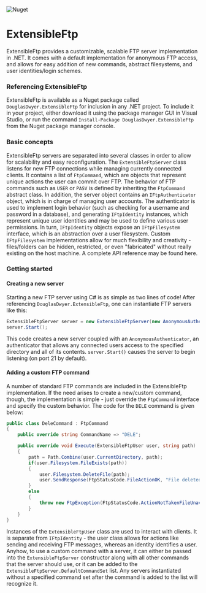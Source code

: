 ![Nuget](https://img.shields.io/nuget/v/DouglasDwyer.ExtensibleFtp)

# ExtensibleFtp
ExtensibleFtp provides a customizable, scalable FTP server implementation in .NET.  It comes with a default implementation for anonymous FTP access, and allows for easy addition of new commands, abstract filesystems, and user identities/login schemes.
### Referencing ExtensibleFtp
ExtensibleFtp is available as a Nuget package called `DouglasDwyer.ExtensibleFtp` for inclusion in any .NET project.  To include it in your project, either download it using the package manager GUI in Visual Studio, or run the command `Install-Package DouglasDwyer.ExtensibleFtp` from the Nuget package manager console.
### Basic concepts
ExtensibleFtp servers are separated into several classes in order to allow for scalability and easy reconfiguration.  The `ExtensibleFtpServer` class listens for new FTP connections while managing currently connected clients.  It contains a list of `FtpCommand`, which are objects that represent unique actions the user can commit over FTP.  The behavior of FTP commands such as `USER` or `PASV` is defined by inheriting the `FtpCommand` abstract class.  In addition, the server object contains an `IFtpAuthenticator` object, which is in charge of managing user accounts.  The authenticator is used to implement login behavior (such as checking for a username and password in a database), and generating `IFtpIdentity` instances, which represent unique user identities and may be used to define various user permissions.  In turn, `IFtpIdentity` objects expose an `IFtpFilesystem` interface, which is an abstraction over a user filesystem.  Custom `IFtpFilesystem` implementations allow for much flexibility and creativity - files/folders can be hidden, restricted, or even "fabricated" without really existing on the host machine.  A complete API reference may be found here.
### Getting started
#### Creating a new server
Starting a new FTP server using C# is as simple as two lines of code!  After referencing `DouglasDwyer.ExtensibleFtp`, one can instantiate FTP servers like this:
```c#
ExtensibleFtpServer server = new ExtensibleFtpServer(new AnonymousAuthenticator("C:/Some/Path/"));
server.Start();
```
This code creates a new server coupled with an `AnonymousAuthenticator`, an authenticator that allows any connected users access to the specified directory and all of its contents.  `server.Start()` causes the server to begin listening (on port 21 by default).
#### Adding a custom FTP command
A number of standard FTP commands are included in the ExtensibleFtp implementation.  If the need arises to create a new/custom command, though, the implementation is simple - just override the `FtpCommand` interface and specify the custom behavior.  The code for the `DELE` command is given below:
```c#
public class DeleCommand : FtpCommand
{
    public override string CommandName => "DELE";

    public override void Execute(ExtensibleFtpUser user, string path)
    {
        path = Path.Combine(user.CurrentDirectory, path);
        if(user.Filesystem.FileExists(path))
        {
            user.Filesystem.DeleteFile(path);
            user.SendResponse(FtpStatusCode.FileActionOK, "File deleted successfully.");
        }
        else
        {
            throw new FtpException(FtpStatusCode.ActionNotTakenFileUnavailable, "File does not exist.");
        }
    }
}
```
Instances of the `ExtensibleFtpUser` class are used to interact with clients.  It is separate from `IFtpIdentity` - the user class allows for actions like sending and receiving FTP messages, whereas an identity identifies a user.  Anyhow, to use a custom command with a server, it can either be passed into the `ExtensibleFtpServer` constructor along with all other commands that the server should use, or it can be added to the `ExtensibleFtpServer.DefaultCommandSet` list.  Any servers instantiated without a specified command set after the command is added to the list will recognize it.
